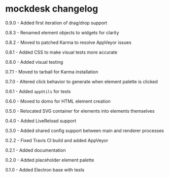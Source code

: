 # mockdesk changelog
0.9.0 - Added first iteration of drag/drop support

0.8.3 - Renamed element objects to widgets for clarity

0.8.2 - Moved to patched Karma to resolve AppVeyor issues

0.8.1 - Added CSS to make visual tests more accurate

0.8.0 - Added visual testing

0.7.1 - Moved to tarball for Karma installation

0.7.0 - Altered click behavior to generate when element palette is clicked

0.6.1 - Added `appUtils` for tests

0.6.0 - Moved to domo for HTML element creation

0.5.0 - Relocated SVG container for elements into elements themselves

0.4.0 - Added LiveReload support

0.3.0 - Added shared config support between main and renderer processes

0.2.2 - Fixed Travis CI build and added AppVeyor

0.2.1 - Added documentation

0.2.0 - Added placeholder element palette

0.1.0 - Added Electron base with tests
